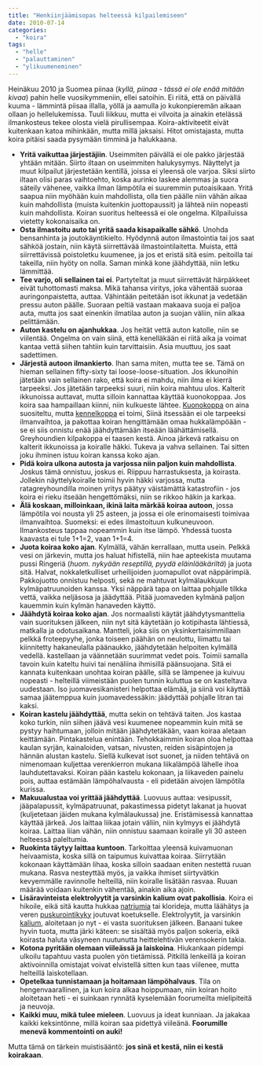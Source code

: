 ```yaml
---
title: "Henkiinjäämisopas helteessä kilpailemiseen"
date: 2010-07-14
categories: 
  - "koira"
tags: 
  - "helle"
  - "palauttaminen"
  - "ylikuumeneminen"
---
```


Heinäkuu 2010 ja Suomea piinaa (_kyllä, piinaa - tässä ei ole enää mitään kivaa_) pahin helle vuosikymmeniin, ellei satoihin. Ei riitä, että on päivällä kuuma - lämmintä piisaa illalla, yöllä ja aamulla jo kukonpieremän aikaan ollaan jo hellelukemissa. Tuuli liikkuu, mutta ei vilvoita ja ainakin etelässä ilmankosteus tekee olosta vielä pirullisempaa. Koira-aktiviteetit eivät kuitenkaan katoa mihinkään, mutta millä jaksaisi. Hitot omistajasta, mutta koira pitäisi saada pysymään timminä ja halukkaana.

<!--more-->

- **Yritä vaikuttaa järjestäjiin**. Useimmiten päivällä ei ole pakko järjestää yhtään mitään. Siirto iltaan on useimmiten halukysymys. Näyttelyt ja muut kilpailut järjestetään kentillä, joissa ei yleensä ole varjoa. Siksi siirto iltaan olisi paras vaihtoehto, koska aurinko laskee alemmas ja suora säteily vähenee, vaikka ilman lämpötila ei suuremmin putoaisikaan. Yritä saapua niin myöhään kuin mahdollista, olla tien päälle niin vähän aikaa kuin mahdollista (muista kuitenkin juottopaussit) ja lähteä niin nopeasti kuin mahdollista. Koiran suoritus helteessä ei ole ongelma. Kilpailuissa vietetty kokonaisaika on.
- **Osta ilmastoitu auto tai yritä saada kisapaikalle sähkö**. Unohda bensanhinta ja joutokäyntikielto. Hyödynnä auton ilmastointia tai jos saat sähköä jostain, niin käytä siirrettävää ilmastointilaitetta. Muista, että siirrettävissä poistoletku kuumenee, ja jos et eristä sitä esim. peitoilla tai takeilla, niin hyöty on nolla. Saman minkä kone jäähdyttää, niin letku lämmittää.
- **Tee varjo, oli sellainen tai ei**. Partyteltat ja muut siirrettävät härpäkkeet eivät tuhottomasti maksa. Mikä tahansa viritys, joka vähentää suoraa auringonpaistetta, auttaa. Vähintään peitetään isot ikkunat ja vedetään pressu auton päälle. Suoraan peltiä vastaan makaava suoja ei paljoa auta, mutta jos saat einenkin ilmatilaa auton ja suojan väliin, niin alkaa pelittämään.
- **Auton kastelu on ajanhukkaa**. Jos heität vettä auton katolle, niin se viilentää. Ongelma on vain siinä, että kenelläkään ei riitä aika ja voimat kantaa vettä siihen tahtiin kuin tarvittaisiin. Asia muuttuu, jos saat sadettimen.
- **Järjestä autoon ilmankierto**. Ihan sama miten, mutta tee se. Tämä on hieman sellainen fifty-sixty tai loose-loose-situation. Jos ikkunoihin jätetään vain sellainen rako, että koira ei mahdu, niin ilma ei kierrä tarpeeksi. Jos jätetään tarpeeksi suuri, niin koira mahtuu ulos. Kalterit ikkunoissa auttavat, mutta silloin kannattaa käyttää kuonokoppaa. Jos koira saa hampaillaan kiinni, niin kulkueste lähtee. [Kuonokoppa](https://www.katiska.eu/katiska/videot/38-kuonokoppa/) on aina suositeltu, mutta [kennelkoppa](https://www.katiska.eu/tieto/koira-tarvike-pukeutuminen/kuonokoppa/) ei toimi, Siinä itsessään ei ole tarpeeksi ilmanvaihtoa, ja pakottaa koiran hengittämään omaa hukkalämpöään - se ei siis onnistu enää jäähdyttämään itseään läähättämisellä. Greyhoundien kilpakoppa ei taasen kestä. Ainoa järkevä ratkaisu on kalterit ikkunoissa ja koiralle häkki. Tukeva ja vahva sellainen. Tai sitten joku ihminen istuu koiran kanssa koko ajan.
- **Pidä koira ulkona autosta ja varjossa niin paljon kuin mahdollista**. Joskus tämä onnistuu, joskus ei. Riippuu harrastuksesta, ja koirasta. Jollekin näyttelykoiralle toimii hyvin häkki varjossa, mutta ratagreyhoundilla moinen yritys päätyy väistämättä katastrofiin - jos koira ei rieku itseään hengettömäksi, niin se rikkoo häkin ja karkaa.
- **Älä koskaan, milloinkaan, ikinä laita märkää koiraa autoon**, jossa lämpötila voi nousta yli 25 asteen, ja jossa ei ole erinomaisesti toimivaa ilmanvaihtoa. Suomeksi: ei edes ilmastoituun kulkuneuvoon. Ilmankosteus tappaa nopeammin kuin itse lämpö. Yhdessä tuosta kaavasta ei tule 1+1=2, vaan 1+1=4.
- **Juota koiraa koko ajan**. Kylmällä, vähän kerrallaan, mutta usein. Pelkkä vesi on järkevin, mutta jos haluat hifistellä, niin hae apteekista muutama pussi Ringeriä (_huom. nykyään reseptillä, pyydä eläinlääkäriltä_) ja juota sitä. Halvat, nokkaletkulliset urheilijoiden juomapullot ovat näppärimpiä. Pakkojuotto onnistuu helposti, sekä ne mahtuvat kylmälaukkuun kylmäpatruunoiden kanssa. Yksi näppärä tapa on laittaa pohjalle tilkka vettä, vaikka neljäsosa ja jäädyttää. Pitää juomaveden kylmänä paljon kauemmin kuin kylmän hanaveden käyttö.
- **Jäähdytä koiraa koko ajan**. Jos normaalisti käytät jäähdytysmanttelia vain suorituksen jälkeen, niin nyt sitä käytetään jo kotipihasta lähtiessä, matkalla ja odotusaikana. Mantteli, joka siis on yksinkertaisimmillaan pelkkä froteepyyhe, jonka toiseen päähän on neulottu, liimattu tai kiinnitetty hakaneulalla päänaukko, jäähdytetään helpoiten kylmällä vedellä. kastellaan ja väännetään suurimmat vedet pois. Toimii samalla tavoin kuin kateltu huivi tai nenäliina ihmisillä päänsuojana. Sitä ei kannata kuitenkaan unohtaa koiran päälle, sillä se lämpenee ja kuivuu nopeasti - helteillä viimeistään puolen tunnin kuluttua se on kasteltava uudestaan. Iso juomavesikanisteri helpottaa elämää, ja siinä voi käyttää samaa jäätemppua kuin juomavedessäkin: jäädyttää pohjalle litran tai kaksi.
- **Koiran kastelu jäähdyttää**, mutta sekin on tehtävä taiten. Jos kastaa koko turkin, niin siihen jäävä vesi kuumenee nopeammin kuin mitä se pystyy haihtumaan, jolloin mitään jäähdytetäkään, vaan koiraa aletaan keittämään. Pintakastelua enintään. Tehokkaimmin koiran oloa helpottaa kaulan syrjän, kainaloiden, vatsan, nivusten, reiden sisäpintojen ja hännän alustan kastelu. Siellä kulkevat isot suonet, ja niiden tehtävä on nimenomaan kuljettaa verenkierron mukana liikalämpöä lähelle ihoa lauhdutettavaksi. Koiran pään kastelu kokonaan, ja liikaveden painelu pois, auttaa estämään lämpöhalvausta - eli pidetään aivojen lämpötila kurissa.
- **Makuualustaa voi yrittää jäähdyttää**. Luovuus auttaa: vesipussit, jääpalapussit, kylmäpatruunat, pakastimessa pidetyt lakanat ja huovat (kuljetetaan jäiden mukana kylmälaukussa) jne. Eristämisessä kannattaa käyttää järkeä. Jos laittaa liikaa jotain väliin, niin kylmyys ei jäähdytä koiraa. Laittaa liian vähän, niin onnistuu saamaan koiralle yli 30 asteen helteessä paleltumia.
- **Ruokinta täytyy laittaa kuntoon**. Tarkoittaa yleensä kuivamuonan heivaamista, koska sillä on taipumus kuivattaa koiraa. Siirrytään kokonaan käyttämään lihaa, koska silloin saadaan eniten nestettä ruuan mukana. Rasva nesteyttää myös, ja vaikka ihmiset siirtyvätkin kevyemmälle ravinnolle helteillä, niin koiralle lisätään rasvaa. Ruuan määrää voidaan kuitenkin vähentää, ainakin aika ajoin.
- **Lisäravinteista elektrolyytit ja varsinkin kalium ovat pakollisia**. Koira ei hikoile, eikä sitä kautta hukkaa [natriumia](https://www.katiska.eu/tieto/koira-tarve-mineraali/natrium/) tai klorideja, mutta läähätys ja veren [puskurointikyky](https://www.katiska.eu/tieto/palauttaminen/veren-puskurit-bikarbonaatti/) joutuvat koetukselle. Elektrolyytit, ja varsinkin [kalium](https://www.katiska.eu/tieto/koira-tarve-mineraali/kalium/), aloitetaan jo nyt - ei vasta suorituksen jälkeen. Banaani tukee hyvin tuota, mutta järki käteen: se sisältää myös paljon sokeria, eikä koirasta haluta väsyneen nuutunutta heittelehtivän verensokerin takia.
- **Kotona pyritään olemaan viileässä ja laiskoina**. Hiukankaan pidempi ulkoilu tapahtuu vasta puolen yön tietämissä. Pitkillä lenkeillä ja koiran aktivoinnilla omistajat voivat elvistellä sitten kun taas viilenee, mutta helteillä laiskotellaan.
- **Opetelkaa tunnistamaan ja hoitamaan lämpöhalvaus**. Tila on hengenvaarallinen, ja kun koira alkaa hoippumaan, niin koiran hoito aloitetaan heti - ei suinkaan rynnätä kyselemään foorumeilta mielipiteitä ja neuvoja.
- **Kaikki muu, mikä tulee mieleen**. Luovuus ja ideat kunniaan. Ja jakakaa kaikki keksintönne, millä koiran saa pidettyä viileänä. **Foorumille menevä kommentointi on auki!**

Mutta tämä on tärkein muistisääntö: **jos sinä et kestä, niin ei kestä koirakaan**.
